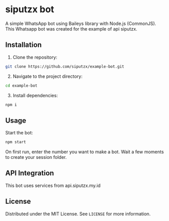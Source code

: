 # siputzx bot

A simple WhatsApp bot using Baileys library with Node.js (CommonJS). This Whatsapp bot was created for the example of api siputzx.

## Installation

1. Clone the repository:
```bash
git clone https://github.com/siputzx/example-bot.git
```

2. Navigate to the project directory:
```bash
cd example-bot
```

3. Install dependencies:
```bash
npm i
```

## Usage

Start the bot:
```bash
npm start
```

On first run, enter the number you want to make a bot. Wait a few moments to create your session folder.

## API Integration

This bot uses services from api.siputzx.my.id

## License

Distributed under the MIT License. See `LICENSE` for more information.
